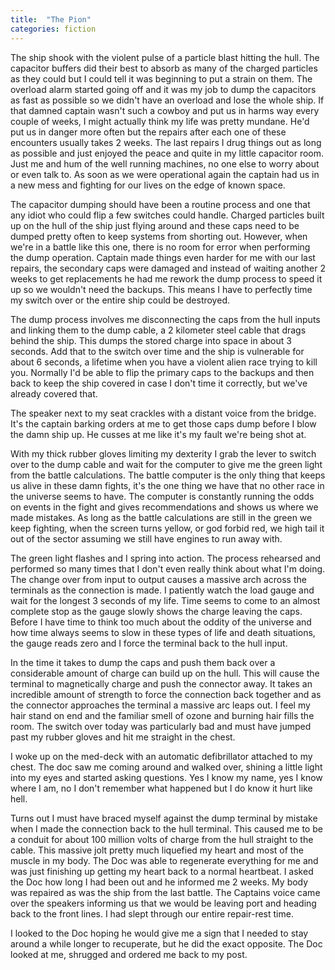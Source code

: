 ```yaml
---
title:  "The Pion"
categories: fiction
---
```


The ship shook with the violent pulse of a particle blast hitting the hull. The capacitor buffers did their best to absorb as many of the charged particles as they could but I could tell it was beginning to put a strain on them. The overload alarm started going off and it was my job to dump the capacitors as fast as possible so we didn't have an overload and lose the whole ship. If that damned captain wasn't such a cowboy and put us in harms way every couple of weeks, I might actually think my life was pretty mundane.<!-- more --> He'd put us in danger more often but the repairs after each one of these encounters usually takes 2 weeks. The last repairs I drug things out as long as possible and just enjoyed the peace and quite in my little capacitor room. Just me and hum of the well running machines, no one else to worry about or even talk to. As soon as we were operational again the captain had us in a new mess and fighting for our lives on the edge of known space.

The capacitor dumping should have been a routine process and one that any idiot who could flip a few switches could handle. Charged particles built up on the hull of the ship just flying around and these caps need to be dumped pretty often to keep systems from shorting out. However, when we're in a battle like this one, there is no room for error when performing the dump operation. Captain made things even harder for me with our last repairs, the secondary caps were damaged and instead of waiting another 2 weeks to get replacements he had me rework the dump process to speed it up so we wouldn't need the backups. This means I have to perfectly time my switch over or the entire ship could be destroyed.

The dump process involves me disconnecting the caps from the hull inputs and linking them to the dump cable, a 2 kilometer steel cable that drags behind the ship. This dumps the stored charge into space in about 3 seconds. Add that to the switch over time and the ship is vulnerable for about 6 seconds, a lifetime when you have a violent alien race trying to kill you. Normally I'd be able to flip the primary caps to the backups and then back to keep the ship covered in case I don't time it correctly, but we've already covered that.

The speaker next to my seat crackles with a distant voice from the bridge. It's the captain barking orders at me to get those caps dump before I blow the damn ship up. He cusses at me like it's my fault we're being shot at. 

With my thick rubber gloves limiting my dexterity I grab the lever to switch over to the dump cable and wait for the computer to give me the green light from the battle calculations. The battle computer is the only thing that keeps us alive in these damn fights, it's the one thing we have that no other race in the universe seems to have. The computer is constantly running the odds on events in the fight and gives recommendations and shows us where we made mistakes. As long as the battle calculations are still in the green we keep fighting, when the screen turns yellow, or god forbid red, we high tail it out of the sector assuming we still have engines to run away with.

The green light flashes and I spring into action. The process rehearsed and performed so many times that I don't even really think about what I'm doing. The change over from input to output causes a massive arch across the terminals as the connection is made. I patiently watch the load gauge and wait for the longest 3 seconds of my life. Time seems to come to an almost complete stop as the gauge slowly shows the charge leaving the caps. Before I have time to think too much about the oddity of the universe and how time always seems to slow in these types of life and death situations, the gauge reads zero and I force the terminal back to the hull input. 

In the time it takes to dump the caps and push them back over a considerable amount of charge can build up on the hull. This will cause the terminal to magnetically charge and push the connector away. It takes an incredible amount of strength to force the connection back together and as the connector approaches the terminal a massive arc leaps out. I feel my hair stand on end and the familiar smell of ozone and burning hair fills the room. The switch over today was particularly bad and must have jumped past my rubber gloves and hit me straight in the chest.

I woke up on the med-deck with an automatic defibrillator attached to my chest. The doc saw me coming around and walked over, shining a little light into my eyes and started asking questions. Yes I know my name, yes I know where I am, no I don't remember what happened but I do know it hurt like hell.

Turns out I must have braced myself against the dump terminal by mistake when I made the connection back to the hull terminal. This caused me to be a conduit for about 100 million volts of charge from the hull straight to the cable. This massive jolt pretty much liquefied my heart and most of the muscle in my body. The Doc was able to regenerate everything for me and was just finishing up getting my heart back to a normal heartbeat. I asked the Doc how long I had been out and he informed me 2 weeks. My body was repaired as was the ship from the last battle. The Captains voice came over the speakers informing us that we would be leaving port and heading back to the front lines. I had slept through our entire repair-rest time.

I looked to the Doc hoping he would give me a sign that I needed to stay around a while longer to recuperate, but he did the exact opposite. The Doc looked at me, shrugged and ordered me back to my post.
